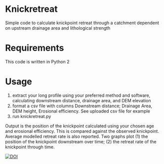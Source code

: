 # Knickretreat
Simple code to calculate knickpoint retreat through a catchment dependent on upstream drainage area and lithological strength

# Requirements
This code is written in Python 2

# Usage
1. extract your long profile using your preferred method and software, calculating downstream distance, drainage area, and DEM elevation
2. format a csv file with columns Downstream distance; Drainage Area, DEM height, Erosional efficiency. See uploaded csv file for example
3. run knickretreat.py

Output is the position of the knickpoint calculated using your chosen age and erosional efficiency. This is compared against the observed knickpoint. Average modelled retreat rate is also reported.
Two graphs plot (1) the position of the knickpoint downstream over time; (2) the retreat rate of the knickpoint through time.

[![DOI](https://zenodo.org/badge/149011266.svg)](https://zenodo.org/badge/latestdoi/149011266)
